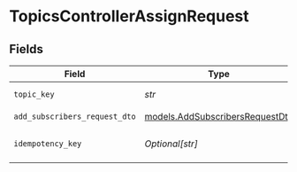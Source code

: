 # TopicsControllerAssignRequest


## Fields

| Field                                                                    | Type                                                                     | Required                                                                 | Description                                                              |
| ------------------------------------------------------------------------ | ------------------------------------------------------------------------ | ------------------------------------------------------------------------ | ------------------------------------------------------------------------ |
| `topic_key`                                                              | *str*                                                                    | :heavy_check_mark:                                                       | The topic key                                                            |
| `add_subscribers_request_dto`                                            | [models.AddSubscribersRequestDto](../models/addsubscribersrequestdto.md) | :heavy_check_mark:                                                       | N/A                                                                      |
| `idempotency_key`                                                        | *Optional[str]*                                                          | :heavy_minus_sign:                                                       | A header for idempotency purposes                                        |